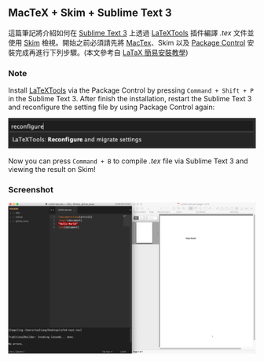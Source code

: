 ## MacTeX + Skim + Sublime Text 3

這篇筆記將介紹如何在 [Sublime Text 3](https://www.sublimetext.com/3) 上透過 [LaTeXTools](https://github.com/SublimeText/LaTeXTools) 插件編譯 *.tex* 文件並使用 [Skim](http://skim-app.sourceforge.net/) 檢視。開始之前必須請先將 [MacTex](https://tug.org/mactex/)、Skim 以及 [Package Control](https://packagecontrol.io/installation) 安裝完成再進行下列步驟。(本文參考自 [ LaTaX 簡易安裝教學](https://ike35.wordpress.com/2014/08/21/latex-setup/))

### Note

Install [LaTeXTools](https://github.com/SublimeText/LaTeXTools) via the Package Control by pressing `Command + Shift + P` in the Sublime Text 3. After finish the installation, restart the Sublime Text 3 and reconfigure the setting file by using Package Control again:

![LaTeXTools Reconfiguration](./images/latextools-reconfiguration.png)

Now you can press `Command + B` to compile *.tex* file via Sublime Text 3 and viewing the result on Skim!

### Screenshot

![Sublime Text 3 + MacTeX + Skim](./images/sublime-text-3-mactex-skim.png)
